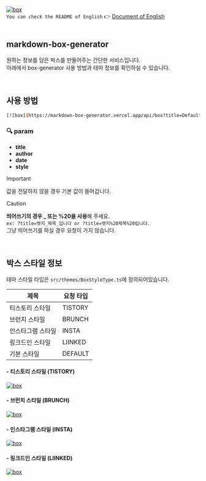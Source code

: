[![box](https://markdown-box-generator.vercel.app/api/box?title=markdown_box_code_👀&author=jongeui)](https://github.com/jongeuni/markdown-box-generator)
<br>
`You can check the README of English` 👉 [Document of English](https://github.com/jongeuni/markdown-box-generator/blob/main/README-EN.md)
<br>
<br>

## markdown-box-generator
원하는 정보를 담은 박스를 만들어주는 간단한 서비스입니다.<br>
아래에서 box-generator 사용 방법과 테마 정보를 확인하실 수 있습니다.

<br>

## 사용 방법
```bash
[![box](https://markdown-box-generator.vercel.app/api/box?title=Default_Title&author=Author&date=2025-7-28&style=default)](https://github.com/jongeuni/markdown-box-generator)
```
### 🔍 param
- **title**
- **author**
- **date**
- **style**

> [!IMPORTANT]
> 값을 전달하지 않을 경우 기본 값이 들어갑니다.


> [!Caution]
> **띄어쓰기의 경우 _ 또는 %20을 사용**해 주세요.<br>
> `ex: ?title=뱃지_제목_입니다 or ?title=뱃지%20제목%20입니다.`<br>
> 그냥 띄어쓰기를 하실 경우 요청이 가지 않습니다.

<br>

## 박스 스타일 정보
테마 스타일 타입은 `src/themes/BoxStyleType.ts`에 정의되어있습니다.

| 제목  | 요청 타입 |
| ------------- | ------------- |
| 티스토리 스타일  | TISTORY |
| 브런치 스타일  | BRUNCH |
| 인스타그램 스타일  | INSTA |
| 링크드인 스타일  | LIINKED |
| 기본 스타일  | DEFAULT |


#### - 티스토리 스타일 (TISTORY)
[![box](https://markdown-box-generator.vercel.app/api/box?title=Tistory_style&author=Author&date=2025-7-28&style=tistory)](https://github.com/jongeuni/markdown-box-generator)
#### - 브런치 스타일 (BRUNCH)
[![box](https://markdown-box-generator.vercel.app/api/box?title=Brunch_style&author=Author&date=2025-7-28&style=brunch)](https://github.com/jongeuni/markdown-box-generator)
#### - 인스타그램 스타일 (INSTA)
[![box](https://markdown-box-generator.vercel.app/api/box?title=Insta_style&author=Author&style=insta)](https://github.com/jongeuni/markdown-box-generator)
#### - 링크드인 스타일 (LIINKED)
[![box](https://markdown-box-generator.vercel.app/api/box?title=Linked_style&author=Author&style=linked)](https://github.com/jongeuni/markdown-box-generator)

